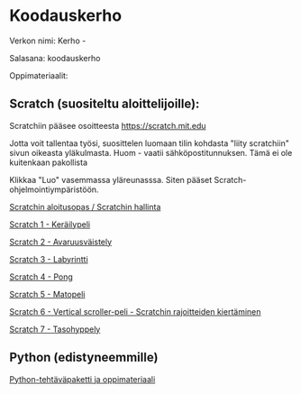 # Koodauskerho

Verkon nimi: Kerho     -     

Salasana: koodauskerho

Oppimateriaalit:

## Scratch (suositeltu aloittelijoille):

Scratchiin pääsee osoitteesta https://scratch.mit.edu

Jotta voit tallentaa työsi, suosittelen luomaan tilin kohdasta "liity scratchiin" sivun oikeasta yläkulmasta. Huom - vaatii sähköpostitunnuksen. Tämä ei ole kuitenkaan pakollista

Klikkaa "Luo" vasemmassa yläreunasssa. Siten pääset Scratch-ohjelmointiympäristöön.

[Scratchin aloitusopas / Scratchin hallinta](https://seqv.github.io/materiaali/TutustutaanScratchiin.pdf)

[Scratch 1 - Keräilypeli](https://seqv.github.io/materiaali/1Kerailypeli.pdf)

[Scratch 2 - Avaruusväistely](https://seqv.github.io/materiaali/2Avaruusvaistelu_v2.pdf)

[Scratch 3 - Labyrintti](https://seqv.github.io/materiaali/3Labyrinttiohje_v2.pdf)

[Scratch 4 - Pong](https://seqv.github.io/materiaali/4pongohje_v2.pdf)

[Scratch 5 - Matopeli](https://seqv.github.io/materiaali/5matopeliohje_v2.pdf)

[Scratch 6 - Vertical scroller-peli - Scratchin rajoitteiden kiertäminen](https://seqv.github.io/materiaali/6shmup.pdf)

[Scratch 7 - Tasohyppely](https://seqv.github.io/materiaali/7tasohyppely.pdf)


## Python (edistyneemmille)

[Python-tehtäväpaketti ja oppimateriaali](https://seqv.github.io/materiaali/Python.pdf)
